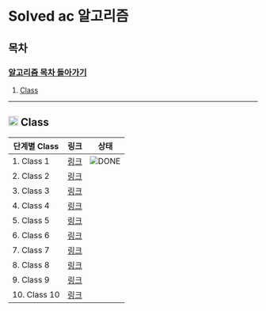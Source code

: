 # Solved ac 알고리즘

## 목차

### [알고리즘 목차 돌아가기](../../README.md)

1. [Class](#img-srchttpsgithubcomuser-attachmentsassets4f859c3e-6302-4ee1-8dd0-85fa6f0d84f7-class)

---

## <img src="https://github.com/user-attachments/assets/4f859c3e-6302-4ee1-8dd0-85fa6f0d84f7" width="20"> Class

| 단계별 Class    | 링크                             | 상태|
|--------------|--------------------------------|---|
| 1. Class 1   | [링크](./Class/Class1/README.md) |![DONE](https://img.shields.io/badge/DONE-brightgreen) |
| 2. Class 2   | [링크]()                         | | 
| 3. Class 3   | [링크]()                         | |
| 4. Class 4   | [링크]()                         | |
| 5. Class 5   | [링크]()                         | |
| 6. Class 6   | [링크]()                         | |
| 7. Class 7   | [링크]()                         | |
| 8. Class 8   | [링크]()                         | |
| 9. Class 9   | [링크]()                         | | 
| 10. Class 10 | [링크]()                         | |